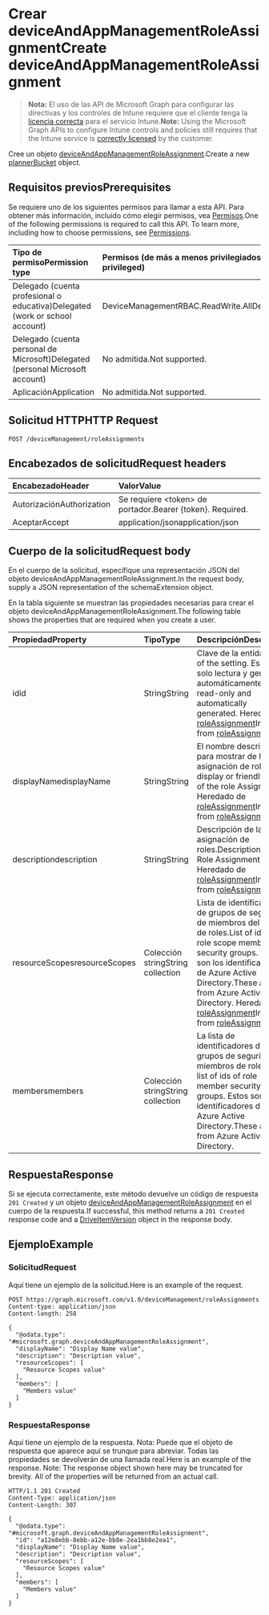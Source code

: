 # <a name="create-deviceandappmanagementroleassignment"></a><span data-ttu-id="59e9b-101">Crear deviceAndAppManagementRoleAssignment</span><span class="sxs-lookup"><span data-stu-id="59e9b-101">Create deviceAndAppManagementRoleAssignment</span></span>

> <span data-ttu-id="59e9b-102">**Nota:** El uso de las API de Microsoft Graph para configurar las directivas y los controles de Intune requiere que el cliente tenga la [licencia correcta](https://go.microsoft.com/fwlink/?linkid=839381) para el servicio Intune.</span><span class="sxs-lookup"><span data-stu-id="59e9b-102">**Note:** Using the Microsoft Graph APIs to configure Intune controls and policies still requires that the Intune service is [correctly licensed](https://go.microsoft.com/fwlink/?linkid=839381) by the customer.</span></span>

<span data-ttu-id="59e9b-103">Cree un objeto [deviceAndAppManagementRoleAssignment](../resources/intune_rbac_deviceandappmanagementroleassignment.md).</span><span class="sxs-lookup"><span data-stu-id="59e9b-103">Create a new [plannerBucket](../resources/intune_rbac_deviceandappmanagementroleassignment.md) object.</span></span>
## <a name="prerequisites"></a><span data-ttu-id="59e9b-104">Requisitos previos</span><span class="sxs-lookup"><span data-stu-id="59e9b-104">Prerequisites</span></span>
<span data-ttu-id="59e9b-p101">Se requiere uno de los siguientes permisos para llamar a esta API. Para obtener más información, incluido cómo elegir permisos, vea [Permisos](../../../concepts/permissions_reference.md).</span><span class="sxs-lookup"><span data-stu-id="59e9b-p101">One of the following permissions is required to call this API. To learn more, including how to choose permissions, see [Permissions](../../../concepts/permissions_reference.md).</span></span>

|<span data-ttu-id="59e9b-107">Tipo de permiso</span><span class="sxs-lookup"><span data-stu-id="59e9b-107">Permission type</span></span>|<span data-ttu-id="59e9b-108">Permisos (de más a menos privilegiados)</span><span class="sxs-lookup"><span data-stu-id="59e9b-108">Permissions (from least to most privileged)</span></span>|
|:---|:---|
|<span data-ttu-id="59e9b-109">Delegado (cuenta profesional o educativa)</span><span class="sxs-lookup"><span data-stu-id="59e9b-109">Delegated (work or school account)</span></span>|<span data-ttu-id="59e9b-110">DeviceManagementRBAC.ReadWrite.All</span><span class="sxs-lookup"><span data-stu-id="59e9b-110">DeviceManagementRBAC.ReadWrite.All</span></span>|
|<span data-ttu-id="59e9b-111">Delegado (cuenta personal de Microsoft)</span><span class="sxs-lookup"><span data-stu-id="59e9b-111">Delegated (personal Microsoft account)</span></span>|<span data-ttu-id="59e9b-112">No admitida.</span><span class="sxs-lookup"><span data-stu-id="59e9b-112">Not supported.</span></span>|
|<span data-ttu-id="59e9b-113">Aplicación</span><span class="sxs-lookup"><span data-stu-id="59e9b-113">Application</span></span>|<span data-ttu-id="59e9b-114">No admitida.</span><span class="sxs-lookup"><span data-stu-id="59e9b-114">Not supported.</span></span>|

## <a name="http-request"></a><span data-ttu-id="59e9b-115">Solicitud HTTP</span><span class="sxs-lookup"><span data-stu-id="59e9b-115">HTTP Request</span></span>
<!-- {
  "blockType": "ignored"
}
-->
``` http
POST /deviceManagement/roleAssignments
```

## <a name="request-headers"></a><span data-ttu-id="59e9b-116">Encabezados de solicitud</span><span class="sxs-lookup"><span data-stu-id="59e9b-116">Request headers</span></span>
|<span data-ttu-id="59e9b-117">Encabezado</span><span class="sxs-lookup"><span data-stu-id="59e9b-117">Header</span></span>|<span data-ttu-id="59e9b-118">Valor</span><span class="sxs-lookup"><span data-stu-id="59e9b-118">Value</span></span>|
|:---|:---|
|<span data-ttu-id="59e9b-119">Autorización</span><span class="sxs-lookup"><span data-stu-id="59e9b-119">Authorization</span></span>|<span data-ttu-id="59e9b-120">Se requiere &lt;token&gt; de portador.</span><span class="sxs-lookup"><span data-stu-id="59e9b-120">Bearer {token}. Required.</span></span>|
|<span data-ttu-id="59e9b-121">Aceptar</span><span class="sxs-lookup"><span data-stu-id="59e9b-121">Accept</span></span>|<span data-ttu-id="59e9b-122">application/json</span><span class="sxs-lookup"><span data-stu-id="59e9b-122">application/json</span></span>|

## <a name="request-body"></a><span data-ttu-id="59e9b-123">Cuerpo de la solicitud</span><span class="sxs-lookup"><span data-stu-id="59e9b-123">Request body</span></span>
<span data-ttu-id="59e9b-124">En el cuerpo de la solicitud, especifique una representación JSON del objeto deviceAndAppManagementRoleAssignment.</span><span class="sxs-lookup"><span data-stu-id="59e9b-124">In the request body, supply a JSON representation of the schemaExtension object.</span></span>

<span data-ttu-id="59e9b-125">En la tabla siguiente se muestran las propiedades necesarias para crear el objeto deviceAndAppManagementRoleAssignment.</span><span class="sxs-lookup"><span data-stu-id="59e9b-125">The following table shows the properties that are required when you create a user.</span></span>

|<span data-ttu-id="59e9b-126">Propiedad</span><span class="sxs-lookup"><span data-stu-id="59e9b-126">Property</span></span>|<span data-ttu-id="59e9b-127">Tipo</span><span class="sxs-lookup"><span data-stu-id="59e9b-127">Type</span></span>|<span data-ttu-id="59e9b-128">Descripción</span><span class="sxs-lookup"><span data-stu-id="59e9b-128">Description</span></span>|
|:---|:---|:---|
|<span data-ttu-id="59e9b-129">id</span><span class="sxs-lookup"><span data-stu-id="59e9b-129">id</span></span>|<span data-ttu-id="59e9b-130">String</span><span class="sxs-lookup"><span data-stu-id="59e9b-130">String</span></span>|<span data-ttu-id="59e9b-131">Clave de la entidad.</span><span class="sxs-lookup"><span data-stu-id="59e9b-131">Key of the setting.</span></span> <span data-ttu-id="59e9b-132">Es de solo lectura y generada automáticamente.</span><span class="sxs-lookup"><span data-stu-id="59e9b-132">This is read-only and automatically generated.</span></span> <span data-ttu-id="59e9b-133">Heredado de [roleAssignment](../resources/intune_rbac_roleassignment.md)</span><span class="sxs-lookup"><span data-stu-id="59e9b-133">Inherited from [roleAssignment](../resources/intune_rbac_roleassignment.md)</span></span>|
|<span data-ttu-id="59e9b-134">displayName</span><span class="sxs-lookup"><span data-stu-id="59e9b-134">displayName</span></span>|<span data-ttu-id="59e9b-135">String</span><span class="sxs-lookup"><span data-stu-id="59e9b-135">String</span></span>|<span data-ttu-id="59e9b-136">El nombre descriptivo o para mostrar de la asignación de roles.</span><span class="sxs-lookup"><span data-stu-id="59e9b-136">The display or friendly name of the role Assignment.</span></span> <span data-ttu-id="59e9b-137">Heredado de [roleAssignment](../resources/intune_rbac_roleassignment.md)</span><span class="sxs-lookup"><span data-stu-id="59e9b-137">Inherited from [roleAssignment](../resources/intune_rbac_roleassignment.md)</span></span>|
|<span data-ttu-id="59e9b-138">description</span><span class="sxs-lookup"><span data-stu-id="59e9b-138">description</span></span>|<span data-ttu-id="59e9b-139">String</span><span class="sxs-lookup"><span data-stu-id="59e9b-139">String</span></span>|<span data-ttu-id="59e9b-140">Descripción de la asignación de roles.</span><span class="sxs-lookup"><span data-stu-id="59e9b-140">Description of the Role Assignment.</span></span> <span data-ttu-id="59e9b-141">Heredado de [roleAssignment](../resources/intune_rbac_roleassignment.md)</span><span class="sxs-lookup"><span data-stu-id="59e9b-141">Inherited from [roleAssignment](../resources/intune_rbac_roleassignment.md)</span></span>|
|<span data-ttu-id="59e9b-142">resourceScopes</span><span class="sxs-lookup"><span data-stu-id="59e9b-142">resourceScopes</span></span>|<span data-ttu-id="59e9b-143">Colección string</span><span class="sxs-lookup"><span data-stu-id="59e9b-143">String collection</span></span>|<span data-ttu-id="59e9b-144">Lista de identificadores de grupos de seguridad de miembros del ámbito de roles.</span><span class="sxs-lookup"><span data-stu-id="59e9b-144">List of ids of role scope member security groups.</span></span>  <span data-ttu-id="59e9b-145">Estos son los identificadores de Azure Active Directory.</span><span class="sxs-lookup"><span data-stu-id="59e9b-145">These are IDs from Azure Active Directory.</span></span> <span data-ttu-id="59e9b-146">Heredado de [roleAssignment](../resources/intune_rbac_roleassignment.md)</span><span class="sxs-lookup"><span data-stu-id="59e9b-146">Inherited from [roleAssignment](../resources/intune_rbac_roleassignment.md)</span></span>|
|<span data-ttu-id="59e9b-147">members</span><span class="sxs-lookup"><span data-stu-id="59e9b-147">members</span></span>|<span data-ttu-id="59e9b-148">Colección string</span><span class="sxs-lookup"><span data-stu-id="59e9b-148">String collection</span></span>|<span data-ttu-id="59e9b-149">La lista de identificadores de grupos de seguridad de miembros de roles.</span><span class="sxs-lookup"><span data-stu-id="59e9b-149">The list of ids of role member security groups.</span></span> <span data-ttu-id="59e9b-150">Estos son los identificadores de Azure Active Directory.</span><span class="sxs-lookup"><span data-stu-id="59e9b-150">These are IDs from Azure Active Directory.</span></span>|



## <a name="response"></a><span data-ttu-id="59e9b-151">Respuesta</span><span class="sxs-lookup"><span data-stu-id="59e9b-151">Response</span></span>
<span data-ttu-id="59e9b-152">Si se ejecuta correctamente, este método devuelve un código de respuesta `201 Created` y un objeto [deviceAndAppManagementRoleAssignment](../resources/intune_rbac_deviceandappmanagementroleassignment.md) en el cuerpo de la respuesta.</span><span class="sxs-lookup"><span data-stu-id="59e9b-152">If successful, this method returns a `201 Created` response code and a [DriveItemVersion](../resources/intune_rbac_deviceandappmanagementroleassignment.md) object in the response body.</span></span>

## <a name="example"></a><span data-ttu-id="59e9b-153">Ejemplo</span><span class="sxs-lookup"><span data-stu-id="59e9b-153">Example</span></span>
### <a name="request"></a><span data-ttu-id="59e9b-154">Solicitud</span><span class="sxs-lookup"><span data-stu-id="59e9b-154">Request</span></span>
<span data-ttu-id="59e9b-155">Aquí tiene un ejemplo de la solicitud.</span><span class="sxs-lookup"><span data-stu-id="59e9b-155">Here is an example of the request.</span></span>
``` http
POST https://graph.microsoft.com/v1.0/deviceManagement/roleAssignments
Content-type: application/json
Content-length: 258

{
  "@odata.type": "#microsoft.graph.deviceAndAppManagementRoleAssignment",
  "displayName": "Display Name value",
  "description": "Description value",
  "resourceScopes": [
    "Resource Scopes value"
  ],
  "members": [
    "Members value"
  ]
}
```

### <a name="response"></a><span data-ttu-id="59e9b-156">Respuesta</span><span class="sxs-lookup"><span data-stu-id="59e9b-156">Response</span></span>
<span data-ttu-id="59e9b-p107">Aquí tiene un ejemplo de la respuesta. Nota: Puede que el objeto de respuesta que aparece aquí se trunque para abreviar. Todas las propiedades se devolverán de una llamada real.</span><span class="sxs-lookup"><span data-stu-id="59e9b-p107">Here is an example of the response. Note: The response object shown here may be truncated for brevity. All of the properties will be returned from an actual call.</span></span>
``` http
HTTP/1.1 201 Created
Content-Type: application/json
Content-Length: 307

{
  "@odata.type": "#microsoft.graph.deviceAndAppManagementRoleAssignment",
  "id": "a12e8ebb-8ebb-a12e-bb8e-2ea1bb8e2ea1",
  "displayName": "Display Name value",
  "description": "Description value",
  "resourceScopes": [
    "Resource Scopes value"
  ],
  "members": [
    "Members value"
  ]
}
```



